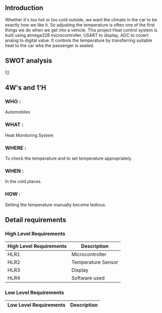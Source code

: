 ## Introduction
Whether it's too hot or too cold outside, we want the climate in the car to be exactly how we like it. So adjusting the temperature is often one of the first things we do when we get into a vehicle. This project Heat control system is built using atmega328 microcontroller, USART to display, ADC to covert analog to digital value. It controls the temperature by transferring suitable heat to the car whe the passenger is seated.

## SWOT analysis
![]

## 4W's and 1'H
### WHO :
Automobiles
### WHAT : 
Heat Monitoring System
### WHERE : 
To check the temperature and to set temperature appropriately.
### WHEN : 
In the cold places.
### HOW : 
Setting the temperature manually become tedious.


## Detail requirements
### High Level Requirements
| High Level Requirements      | Description |
| ----------- | ----------- |
| HLR1      | Microcontroller   |
| HLR2   | Temperature Sensor|
| HLR3   | Display|
| HLR4   | Software used|

### Low Level Requirements
| Low Level Requirements      | Description |
| ----------- | ----------- |
